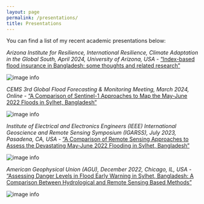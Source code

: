 ```yaml
---
layout: page
permalink: /presentations/
title: Presentations
---
```


You can find a list of my recent academic presentations below:


_Arizona Institute for Resilience, International Resilience, Climate Adaptation in the Global South, April 2024, University of Arizona, USA_ - [“Index-based flood insurance in Bangladesh: some thoughts and related research”](https://drive.google.com/file/d/1wRE8XTevCgJKFCv-pfxtcQctm2ZZkwuH/view?usp=sharing)

![image info](../images/pres4.png "Presentation 4")


_CEMS 3rd Global Flood Forecasting & Monitoring Meeting, March 2024, Online_ - [“A Comparison of Sentinel-1 Approaches to Map the May-June 2022 Floods in Sylhet, Bangladesh”](https://drive.google.com/file/d/11eREHgtePGY5xNy7PuiQ7RjoXb6mNLKz/view?usp=sharing)

![image info](../images/pres3.png "Presentation 3")


_Institute of Electrical and Electronics Engineers (IEEE) International Geoscience and Remote Sensing Symposium (IGARSS), July 2023, Pasadena, CA, USA_ - [“A Comparison of Remote Sensing Approaches to Assess the Devastating May-June 2022 Flooding in Sylhet, Bangladesh”](https://drive.google.com/file/d/1WzTTe189PvqW6jx2WFvjMq3vR3rCYu3J/view?usp=sharing)


![image info](../images/pres2.PNG "Presentation 2")


_American Geophysical Union (AGU), December 2022, Chicago, IL, USA_ - [“Assessing Danger Levels in Flood Early Warning in Sylhet, Bangladesh: A Comparison Between Hydrological and Remote Sensing Based Methods”](https://drive.google.com/file/d/157xUysEYhqSzgEU3jW05oLFvkKjDsqNO/view?usp=sharing)


![image info](../images/pres1.PNG "Presentation 1")




